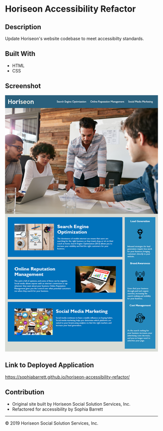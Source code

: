 # Horiseon Accessibility Refactor

## Description
Update Horiseon's website codebase to meet accessibilty standards.

## Built With
* HTML
* CSS

## Screenshot
![Horiseon website mockup](./assets/images/horiseon-mockup.png "Horiseon website mockup")

## Link to Deployed Application
https://sophiabarrett.github.io/horiseon-accessibility-refactor/

## Contribution
* Original site built by Horiseon Social Solution Services, Inc.
* Refactored for accessibility by Sophia Barrett

---
© 2019 Horiseon Social Solution Services, Inc.